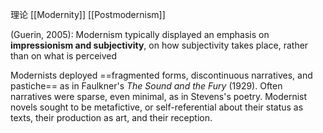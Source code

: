 理论
[[Modernity]]
[[Postmodernism]]



(Guerin, 2005):
Modernism typically displayed an emphasis on **impressionism and subjectivity**, on how subjectivity takes place, rather than on what is perceived 

Modernists deployed ==fragmented forms, discontinuous narratives, and pastiche== as in Faulkner's *The Sound and the Fury* (1929). Often narratives were sparse, even minimal, as in Stevens's poetry. Modernist novels sought to be metafictive, or self-referential about their status as texts, their production as art, and their reception. 